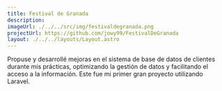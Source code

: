 ```yaml
---
title: Festival de Granada
description: 
imageUrl: ./../../src/img/festivaldegranada.png
projectUrl: https://github.com/jowy99/FestivalDeGranada
layout: ./../../layouts/Layout.astro
---
```

Propuse y desarrollé mejoras en el sistema de base de datos de clientes durante mis prácticas, optimizando la gestión de datos y facilitando el acceso a la información. Este fue mi primer gran proyecto utilizando Laravel.